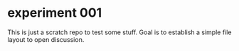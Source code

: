 experiment 001
==============

This is just a scratch repo to test some stuff. Goal
is to establish a simple file layout to open discussion.

